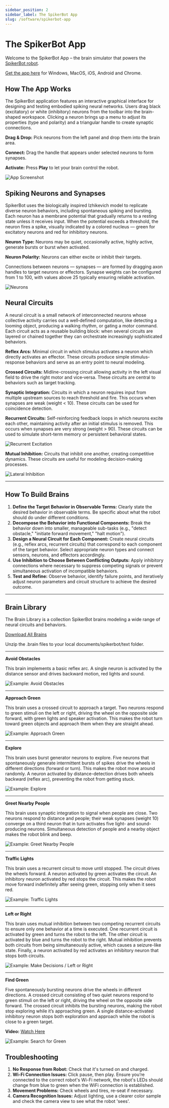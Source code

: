 ```yaml
---
sidebar_position: 2
sidebar_label: The SpikerBot App
slug: /software/spikerbot-app
---
```


# The SpikerBot App

Welcome to the SpikerBot App – the brain simulator that powers the [SpikerBot robot](../../../neuroengineering/pre-release/spikerbot/index.md).

[Get the app here](https://robot.backyardbrains.com) for Windows, MacOS, iOS, Android and Chrome.

## How The App Works

The SpikerBot application features an interactive graphical interface for designing and testing embodied spiking neural networks. Users drag black (excitatory) or white (inhibitory) neurons from the toolbar into the brain-shaped workspace. Clicking a neuron brings up a menu to adjust its properties (type and polarity) and a triangular handle to create synaptic connections.

**Drag & Drop:** Pick neurons from the left panel and drop them into the brain area.

**Connect:** Drag the handle that appears under selected neurons to form synapses.

**Activate:** Press **Play** to let your brain control the robot.

![App Screenshot](screenshot1.png)

## Spiking Neurons and Synapses

SpikerBot uses the biologically inspired Izhikevich model to replicate diverse neuron behaviors, including spontaneous spiking and bursting. Each neuron has a membrane potential that gradually returns to a resting state unless it receives input. When the potential exceeds a threshold, the neuron fires a spike, visually indicated by a colored nucleus — green for excitatory neurons and red for inhibitory neurons.

**Neuron Type:** Neurons may be quiet, occasionally active, highly active, generate bursts or burst when activated.

**Neuron Polarity:** Neurons can either excite or inhibit their targets.

Connections between neurons — synapses — are formed by dragging axon handles to target neurons or effectors. Synapse weights can be configured from 1 to 100, with values above 25 typically ensuring reliable activation.

![Neurons](neurons.png) 

## Neural Circuits

A neural circuit is a small network of interconnected neurons whose collective activity carries out a well‑defined computation, like detecting a looming object, producing a walking rhythm, or gating a motor command. Each circuit acts as a reusable building block: when several circuits are layered or chained together they can orchestrate increasingly sophisticated behaviors. 

**Reflex Arcs:** Minimal circuit in which stimulus activates a neuron which directly activates an effector. These circuits produce simple stimulus-response behaviors and serve as an entry point to neural modeling.

**Crossed Circuits:** Midline-crossing circuit allowing activity in the left visual field to drive the right motor and vice‑versa. These circuits are central to behaviors such as target tracking.

**Synaptic Integration:** Circuits in which a neuron requires input from multiple upstream sources to reach threshold and fire. This occurs when synapses are weak (weight < 10). These circuits can be used for coincidence detection.

**Recurrent Circuits:** Self-reinforcing feedback loops in which neurons excite each other, maintaining activity after an initial stimulus is removed. This occurs when synapses are very strong (weight > 90). These circuits can be used to simulate short-term memory or persistent behavioral states.

![Recurrent Excitation](circuit1.png)

**Mutual Inhibition:** Circuits that inhibit one another, creating competitive dynamics. These circuits are useful for modeling decision-making processes.

![Lateral Inhibition](circuit2.png)

---

## How To Build Brains

1. **Define the Target Behavior in Observable Terms:** Clearly state the desired behavior in observable terms. Be specific about what the robot should do under different conditions.
2. **Decompose the Behavior into Functional Components:** Break the behavior down into smaller, manageable sub-tasks (e.g., "detect obstacle," "initiate forward movement," "halt motion").
3. **Design a Neural Circuit for Each Component:** Create neural circuits (e.g., reflex arcs, recurrent circuits) that correspond to each component of the target behavior. Select appropriate neuron types and connect sensors, neurons, and effectors accordingly.
4. **Use Inhibition to Choose Between Conflicting Outputs:** Apply inhibitory connections where necessary to suppress competing signals or prevent simultaneous activation of incompatible behaviors.
5. **Test and Refine:** Observe behavior, identify failure points, and iteratively adjust neuron parameters and circuit structure to achieve the desired outcome.

---

## Brain Library

The Brain Library is a collection SpikerBot brains modeling a wide range of neural circuits and behaviors.

[Download All Brains](./static/brains/all-brains.zip)

Unzip the .brain files to your local documents/spikerbot/text folder.

---

**Avoid Obstacles**

This brain implements a basic reflex arc. A single neuron is activated by the distance sensor and drives backward motion, red lights and sound.

![Example: Avoid Obstacles](brain1.png)

---

**Approach Green**

This brain uses a crossed circuit to approach a target. Two neurons respond to green stimuli on the left or right, driving the wheel on the opposite side forward, with green lights and speaker activation. This makes the robot turn toward green objects and approach them when they are straight ahead.

![Example: Approach Green](brain2.png)  

---

**Explore**

This brain uses burst generator neurons to explore. Five neurons that spontaneously generate intermittent bursts of spikes drive the wheels in different directions (forward or turn). This makes the robot move around randomly. A neuron activated by distance-detection drives both wheels backward (reflex arc), preventing the robot from getting stuck.

![Example: Explore](brain3.png)

---

**Greet Nearby People**

This brain uses synaptic integration to signal when people are close. Two neurons respond to distance and people; their weak synapses (weight 10) converge on a third neuron that in turn activates five light- and sound-producing neurons. Simultaneous detection of people and a nearby object makes the robot blink and beep.

![Example: Greet Nearby People](brain4.png)  

---

**Traffic Lights**

This brain uses a recurrent circuit to move until stopped. The circuit drives the wheels forward. A neuron activated by green activates the circuit. An inhibitory neuron activated by red stops the circuit. This makes the robot move forward indefinitely after seeing green, stopping only when it sees red.

![Example: Traffic Lights](brain5.png)  

---

**Left or Right**

This brain uses mutual inhibition between two competing recurrent circuits to ensure only one behavior at a time is executed. One recurrent circuit is activated by green and turns the robot to the left. The other circuit is activated by blue and turns the robot to the right. Mutual inhibition prevents both circuits from being simultaneously active, which causes a seizure-like state. Finally, a neuron activated by red activates an inhibitory neuron that stops both circuits.

![Example: Make Decisions / Left or Right](brain6.png)  

---

**Find Green** 

Five spontaneously bursting neurons drive the wheels in different directions. A crossed circuit consisting of two quiet neurons respond to green stimuli on the left or right, driving the wheel on the opposite side forward. The crossed circuit inhibits the bursting neurons, making the robot stop exploring while it’s approaching green. A single distance-activated inhibitory neuron stops both exploration and approach while the robot is close to a green target.

**Video:** [Watch Here](https://youtu.be/RObP80CZoho)

![Example: Search for Green](brain7.png)

## Troubleshooting ##

1. **No Response from Robot:** Check that it's turned on and charged.
2. **Wi-Fi Connection Issues:** Click pause, then play. Ensure you’re connected to the correct robot's Wi-Fi network, the robot's LEDs should change from blue to green when the WiFi connection is established.
3. **Movement Problems:** Check wheels and tires, re-seat if necessary.
4. **Camera Recognition Issues:** Adjust lighting, use a clearer color sample and check the camera view to see what the robot 'sees'.